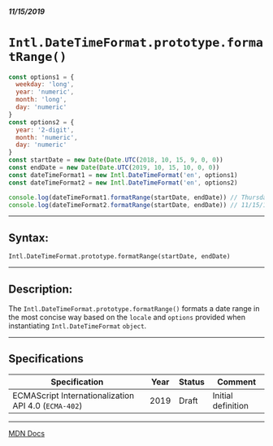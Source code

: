 ##### 11/15/2019
# `Intl.DateTimeFormat.prototype.formatRange()`

```js
const options1 = {
  weekday: 'long',
  year: 'numeric',
  month: 'long',
  day: 'numeric'
}
const options2 = {
  year: '2-digit',
  month: 'numeric',
  day: 'numeric'
}
const startDate = new Date(Date.UTC(2018, 10, 15, 9, 0, 0))
const endDate = new Date(Date.UTC(2019, 10, 15, 10, 0, 0))
const dateTimeFormat1 = new Intl.DateTimeFormat('en', options1)
const dateTimeFormat2 = new Intl.DateTimeFormat('en', options2)

console.log(dateTimeFormat1.formatRange(startDate, endDate)) // Thursday, November 15, 2018 - Friday, November 15, 2019
console.log(dateTimeFormat2.formatRange(startDate, endDate)) // 11/15/18 - 11/15/19
```

---

## Syntax:
`Intl.DateTimeFormat.prototype.formatRange(startDate, endDate)`

---

## Description:
The `Intl.DateTimeFormat.prototype.formatRange()` formats a date range in the most concise way based on the `locale` and `options` provided when instantiating `Intl.DateTimeFormat` `object`.

---

## Specifications
| Specification | Year | Status | Comment |
|---|---|---|---|
| ECMAScript Internationalization API 4.0 (`ECMA-402`) | 2019 | Draft | Initial definition |

---

[MDN Docs](https://developer.mozilla.org/en-US/docs/Web/JavaScript/Reference/Global_Objects/DateTimeFormat/formatRange)